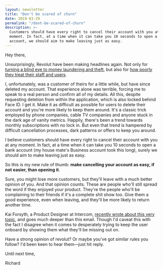 ```yaml
---
layout: newsletter
title: "Don't be scared of churn"
date: 2019-03-29
permalink: "/dont-be-scared-of-churn"
description: >-
  Customers should have every right to cancel their account with you at any
  moment. In fact, at a time when it can take you 10 seconds to open a bank
  account, we should aim to make leaving just as easy.
---
```


Hey there,

Unsurprisingly, Revolut have been making headlines again. Not only for
[turning a blind eye to money laundering and theft](https://www.telegraph.co.uk/technology/2019/02/28/revolut-failed-block-suspicious-transactions/),
but also for
[how poorly they treat their staff and users](https://www.wired.co.uk/article/revolut-trade-unions-labour-fintech-politics-storonsky).

I, unfortunately, was a customer of theirs for a little while, but have since
deleted my account. That experience alone was terrible, forcing me to speak to a
real person and confirm all of my details. All this, despite requesting deletion
from within the application, which is also locked behind Face ID. I get it. Make
it as difficult as possible for users to delete their account and you're more
likely to keep them around. It's a classic trick employed by phone companies,
cable TV companies and anyone stuck in the dark age of vanity metrics. Happily,
there's been a trend towards monthly subscriptions with no lock in. But even
that trend is hampered by difficult cancellation processes, dark patterns or
offers to keep you around.

I believe customers should have every right to cancel their account with you at
any moment. In fact, at a time when it can take you 10 seconds to open a bank
account (my house mate's Business account took this long), surely we should aim
to make leaving just as easy.

So this is my new rule of thumb: **make cancelling your account as easy, if not
easier, than opening it**.

Sure, you might lose more customers, but they'll leave with a much better
opinion of you. And that opinion counts. These are people who'll still spread
the word if they enjoyed your product. They're the people who'll be complaining
to their friends if it's a complete shit show too. Give them a good experience,
even when leaving, and they'll be more likely to return another time.

Kai Forsyth, a Product Designer at Intercom,
[recently wrote about this very topic](https://www.intercom.com/blog/designing-user-offboarding/),
and goes much deeper than this email. Though I'd caveat this with the fact I
disagree when it comes to desperately trying to keep the user onboard by showing
them what they'll be missing out on.

Have a strong opinion of revolut? Or maybe you've got similar rules you follow?
I'd been keen to hear them—just hit reply.

Until next time,

Richard
